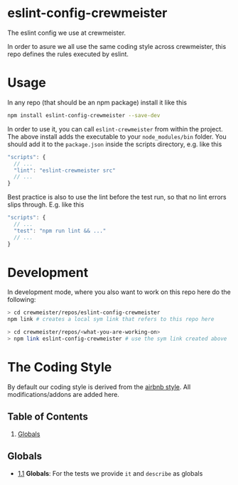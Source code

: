 # eslint-config-crewmeister
The eslint config we use at crewmeister.

In order to asure we all use the same coding style across crewmeister,
this repo defines the rules executed by eslint.

# Usage

In any repo (that should be an npm package) install it like this
```bash
npm install eslint-config-crewmeister --save-dev
```
In order to use it, you can call `eslint-crewmeister` from within the project.
The above install adds the executable to your `node_modules/bin` folder.
You should add it to the `package.json` inside the scripts directory, e.g. like this
```js
"scripts": {
  // ...
  "lint": "eslint-crewmeister src"
  // ...
}
```
Best practice is also to use the lint before the test run, so that no
lint errors slips through. E.g. like this
```js
"scripts": {
  // ...
  "test": "npm run lint && ..."
  // ...
}
```

# Development

In development mode, where you also want to work on this repo here
do the following:
```bash
> cd crewmeister/repos/eslint-config-crewmeister
npm link # creates a local sym link that refers to this repo here

> cd crewmeister/repos/<what-you-are-working-on>
> npm link eslint-config-crewmeister # use the sym link created above
```

# The Coding Style

By default our coding style is derived from the [airbnb style].
All modifications/addons are added here.

## Table of Contents

  1. [Globals](#globals)

## Globals

- [1.1](#1.1) <a name='1.1'></a> **Globals**: For the tests we provide `it` and `describe` as globals


[airbnb style]: https://github.com/airbnb/javascript#table-of-contents
